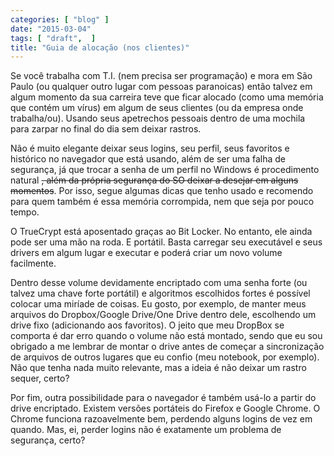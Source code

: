 ```yaml
---
categories: [ "blog" ]
date: "2015-03-04"
tags: [ "draft",  ]
title: "Guia de alocação (nos clientes)"
---
```

Se você trabalha com T.I. (nem precisa ser programação) e mora em São Paulo (ou qualquer outro lugar com pessoas paranoicas) então talvez em algum momento da sua carreira teve que ficar alocado (como uma memória que contém um vírus) em algum de seus clientes (ou da empresa onde trabalha/ou). Usando seus apetrechos pessoais dentro de uma mochila para zarpar no final do dia sem deixar rastros.

Não é muito elegante deixar seus logins, seu perfil, seus favoritos e histórico no navegador que está usando, além de ser uma falha de segurança, já que trocar a senha de um perfil no Windows é procedimento natural ~~, além da própria segurança do SO deixar a desejar em alguns momentos~~. Por isso, segue algumas dicas que tenho usado e recomendo para quem também é essa memória corrompida, nem que seja por pouco tempo.

O TrueCrypt está aposentado graças ao Bit Locker. No entanto, ele ainda pode ser uma mão na roda. E portátil. Basta carregar seu executável e seus drivers em algum lugar e executar e poderá criar um novo volume facilmente.

Dentro desse volume devidamente encriptado com uma senha forte (ou talvez uma chave forte portátil) e algoritmos escolhidos fortes é possível colocar uma miríade de coisas. Eu gosto, por exemplo, de manter meus arquivos do Dropbox/Google Drive/One Drive dentro dele, escolhendo um drive fixo (adicionando aos favoritos). O jeito que meu DropBox se comporta é dar erro quando o volume não está montado, sendo que eu sou obrigado a me lembrar de montar o drive antes de começar a sincronização de arquivos de outros lugares que eu confio (meu notebook, por exemplo). Não que tenha nada muito relevante, mas a ideia é não deixar um rastro sequer, certo?

Por fim, outra possibilidade para o navegador é também usá-lo a partir do drive encriptado. Existem versões portáteis do Firefox e Google Chrome. O Chrome funciona razoavelmente bem, perdendo alguns logins de vez em quando. Mas, ei, perder logins não é exatamente um problema de segurança, certo?
